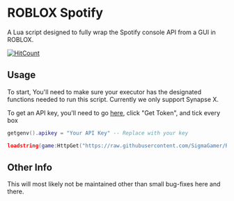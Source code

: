 # ROBLOX Spotify
A Lua script designed to fully wrap the Spotify console API from a GUI in ROBLOX.

[![HitCount](http://hits.dwyl.com/SigmaGamer/ROBLOX-Spotify.svg)](http://hits.dwyl.com/SigmaGamer/ROBLOX-Spotify)

## Usage

To start, You'll need to make sure your executor has the designated functions needed to run this script.
Currently we only support Synapse X.

To get an API key, you'll need to go [here](https://developer.spotify.com/console/get-users-currently-playing-track/), click "Get Token", and tick every box

```lua
getgenv().apikey = "Your API Key" -- Replace with your key

loadstring(game:HttpGet("https://raw.githubusercontent.com/SigmaGamer/ROBLOX-Spotify/main/main.lua"))()
```

## Other Info

This will most likely not be maintained other than small bug-fixes here and there.
